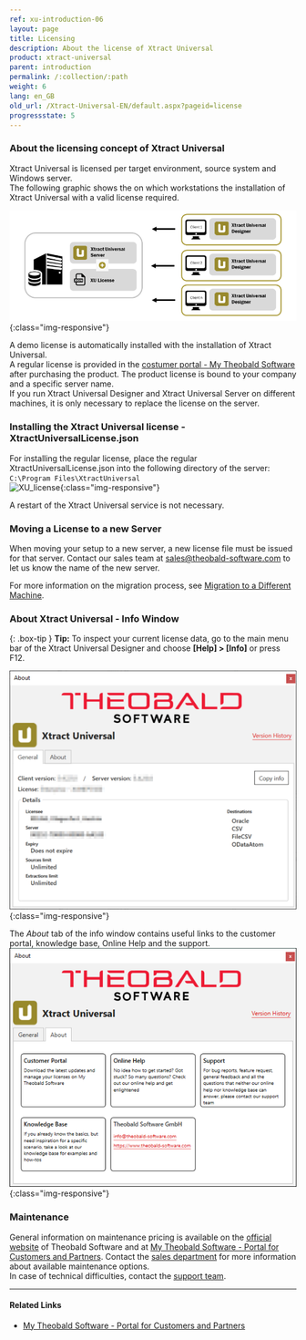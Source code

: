 ```yaml
---
ref: xu-introduction-06
layout: page
title: Licensing
description: About the license of Xtract Universal
product: xtract-universal
parent: introduction
permalink: /:collection/:path
weight: 6
lang: en_GB
old_url: /Xtract-Universal-EN/default.aspx?pageid=license
progressstate: 5
---
```

### About the licensing concept of Xtract Universal
Xtract Universal is licensed per target environment, source system and Windows server. <br>
The following graphic shows the on which workstations the installation of Xtract Universal with a valid license required.   

![client-server-archi](/img/content/xu/client_server_architektur_xu.png){:class="img-responsive"}

A demo license is automatically installed with the installation of Xtract Universal.<br>
A regular license is provided in the [costumer portal - My Theobald Software](https://my.theobald-software.com/) after purchasing the product. The product license is bound to your company and a specific server name.<br>
If you run Xtract Universal Designer and Xtract Universal Server on different machines, it is only necessary to replace the license on the server.
 

### Installing the Xtract Universal license - XtractUniversalLicense.json
For installing the regular license, place the regular XtractUniversalLicense.json into the following directory of the server: <br>
`C:\Program Files\XtractUniversal`
 <br>
 ![XU_license](/img/content/xu/xu_json_license.png ){:class="img-responsive"}
 
A restart of the Xtract Universal service is not necessary.

### Moving a License to a new Server
When moving your setup to a new server, a new license file must be issued for that server.
Contact our sales team at [sales@theobald-software.com](mailto:sales@theobald-software.com) to let us know the name of the new server.

For more information on the migration process, see [Migration to a Different Machine](../advanced-techniques/backup-and-migration#migration-to-a-different-machine).

### About Xtract Universal - Info Window

{: .box-tip }
**Tip:** To inspect your current license data, go to the main menu bar of the Xtract Universal Designer and choose **[Help] > [Info]** or press F12.

![Demo_License](/img/content/xu/xu_demo_license.png){:class="img-responsive"}

The *About* tab of the info window contains useful links to the customer portal, knowledge base, Online Help and the support. <br> 
![Abot](/img/content/about-xu.png){:class="img-responsive"}

### Maintenance
General information on maintenance pricing is available on the [official website](https://theobald-software.com/en/xtract-universal/pricing-and-order) of Theobald Software and at [My Theobald Software - Portal for Customers and Partners](https://my.theobald-software.com/). Contact the [sales department](mailto:sales@theobald-software.com) for more information about available maintenance options.<br>
In case of technical difficulties, contact the [support team](https://support.theobald-software.com).


****
#### Related Links
- [My Theobald Software - Portal for Customers and Partners](https://my.theobald-software.com/)